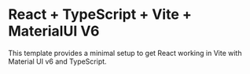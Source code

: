# React + TypeScript + Vite + MaterialUI V6

This template provides a minimal setup to get React working in Vite with Material UI v6 and TypeScript.